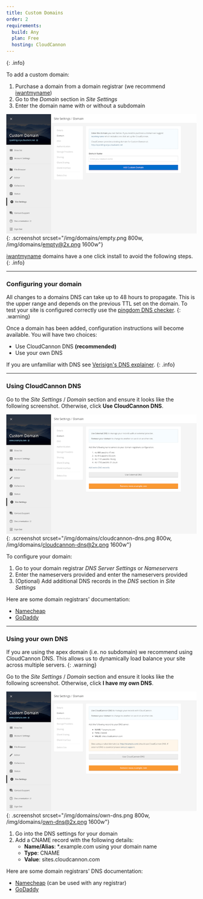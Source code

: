 ```yaml
---
title: Custom Domains
order: 2
requirements:
  build: Any
  plan: Free
  hosting: CloudCannon
---
```


{: .info}

To add a custom domain:

1. Purchase a domain from a domain registrar (we recommend [iwantmyname](http://www.shareasale.com/r.cfm?B=210738&U=852853&M=25581&urllink=https://iwantmyname.com/services/developer/cloud-cannon-custom-domains))
2. Go to the *Domain* section in *Site Settings*
3. Enter the domain name with or without a subdomain

![Site settings domain tab with subdomain](/img/domains/empty.png){: .screenshot srcset="/img/domains/empty.png 800w, /img/domains/empty@2x.png 1600w"}

[iwantmyname](http://www.shareasale.com/r.cfm?B=210738&U=852853&M=25581&urllink=https://iwantmyname.com/services/developer/cloud-cannon-custom-domains) domains have a one click install to avoid the following steps.
{: .info}

---

### Configuring your domain

All changes to a domains DNS can take up to 48 hours to propagate. This is the upper range and depends on the previous TTL set on the domain. To test your site is configured correctly use the [pingdom DNS checker](http://dnscheck.pingdom.com/).
{: .warning}

Once a domain has been added, configuration instructions will become available. You will have two choices:

* Use CloudCannon DNS **(recommended)**
* Use your own DNS

If you are unfamiliar with DNS see [Verisign's DNS explainer](http://www.verisigninc.com/en_US/domain-names/online/how-dns-works/index.xhtml).
{: .info}

---

### Using CloudCannon DNS

Go to the *Site Settings* / *Domain* section and ensure it looks like the following screenshot. Otherwise, click **Use CloudCannon DNS**.

![Site settings domain tab with own DNS](/img/domains/cloudcannon-dns.png){: .screenshot srcset="/img/domains/cloudcannon-dns.png 800w, /img/domains/cloudcannon-dns@2x.png 1600w"}

To configure your domain:

1. Go to your domain registrar *DNS Server Settings* or *Nameservers*
2. Enter the nameservers provided and enter the nameservers provided
3. (Optional) Add additional DNS records in the *DNS* section in *Site Settings*

Here are some domain registrars' documentation:

* [Namecheap](https://www.namecheap.com/support/knowledgebase/article.aspx/767/10/how-can-i-change-the-nameservers-for-my-domain)
* [GoDaddy](https://www.godaddy.com/help/setting-nameservers-for-your-domain-names-664)

---

### Using your own DNS

If you are using the apex domain (i.e. no subdomain) we recommend using CloudCannon DNS. This allows us to dynamically load balance your site across multiple servers.
{: .warning}

Go to the *Site Settings* / *Domain* section and ensure it looks like the following screenshot. Otherwise, click **I have my own DNS**.

![Site settings domain tab with own DNS](/img/domains/own-dns.png){: .screenshot srcset="/img/domains/own-dns.png 800w, /img/domains/own-dns@2x.png 1600w"}

1. Go into the DNS settings for your domain
2. Add a CNAME record with the following details:
    - **Name/Alias**: *.example.com using your domain name
    - **Type**: CNAME
    - **Value**: sites.cloudcannon.com

Here are some domain registrars' DNS documentation:

* [Namecheap](https://www.namecheap.com/domains/freedns.aspx) (can be used with any registrar)
* [GoDaddy](https://www.godaddy.com/help/managing-dns-for-your-domain-names-680)
